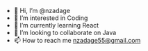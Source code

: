 - 👋 Hi, I’m @nzadage
- 👀 I’m interested in Coding
- 🌱 I’m currently learning React
- 💞️ I’m looking to collaborate on Java
- 📫 How to reach me nzadage55@gmail.com

<!---
nzadage/nzadage is a ✨ special ✨ repository because its `README.md` (this file) appears on your GitHub profile.
You can click the Preview link to take a look at your changes.
--->
